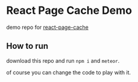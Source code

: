 # React Page Cache Demo
demo repo for [react-page-cache](https://github.com/zhaoyao91/react-page-cache)

## How to run

download this repo and run `npm i` and `meteor`.

of course you can change the code to play with it.